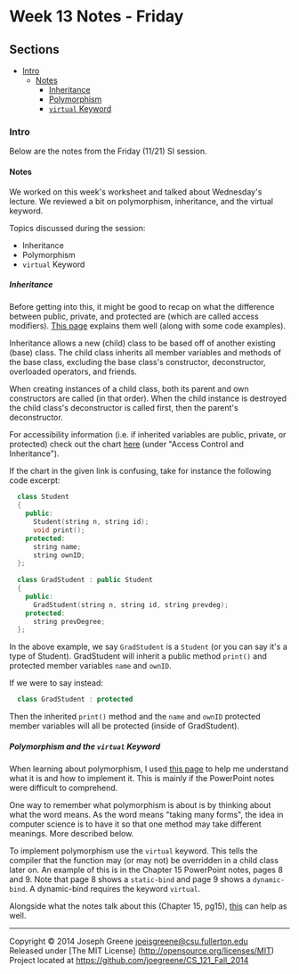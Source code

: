 # Week 13 Notes - Friday

## Sections
- [Intro](#intro)
  - [Notes](#notes)
    - [Inheritance](#inheritance)
    - [Polymorphism](#polymorphism)
    - [`virtual` Keyword](#virtual-keyword)
    
### Intro
Below are the notes from the Friday (11/21) SI session.

#### Notes
We worked on this week's worksheet and talked about Wednesday's lecture. We reviewed a bit on 
polymorphism, inheritance, and the virtual keyword.

Topics discussed during the session:
- Inheritance
- Polymorphism
- `virtual` Keyword

##### Inheritance
Before getting into this, it might be good to recap on what the difference between public, private, and protected 
are (which are called access modifiers). [This page](http://www.tutorialspoint.com/cplusplus/cpp_class_access_modifiers.htm) 
explains them well (along with some code examples).

Inheritance allows a new (child) class to be based off of another existing (base) class. The child class 
inherits all member variables and methods of the base class, excluding the base class's constructor, 
deconstructor, overloaded operators, and friends.

When creating instances of a child class, both its parent and own constructors are called (in that order). 
When the child instance is destroyed the child class's deconstructor is called first, then the parent's 
deconstructor.

For accessibility information (i.e. if inherited variables are public, private, or protected) check 
out the chart [here](http://www.tutorialspoint.com/cplusplus/cpp_inheritance.htm) (under "Access Control 
and Inheritance").

If the chart in the given link is confusing, take for instance the following code excerpt:
```C++
  class Student 
  {
    public:
      Student(string n, string id);
      void print();
    protected:
      string name;
      string ownID;
  };
  
  class GradStudent : public Student
  {
    public:
      GradStudent(string n, string id, string prevdeg);
    protected:
      string prevDegree;
  };
```

In the above example, we say `GradStudent` is a `Student` (or you can say it's a type of Student). GradStudent 
will inherit a public method `print()` and protected member variables `name` and `ownID`.

If we were to say instead:
```C++
  class GradStudent : protected 
```

Then the inherited `print()` method and the `name` and `ownID` protected member variables will all be protected (inside 
of GradStudent).

##### Polymorphism and the `virtual` Keyword
When learning about polymorphism, I used [this page](http://www.tutorialspoint.com/cplusplus/cpp_polymorphism.htm) to help me understand 
what it is and how to implement it. This is mainly if the PowerPoint notes were difficult to comprehend.

One way to remember what polymorphism is about is by thinking about what the word means. As the word means "taking many forms", the idea 
in computer science is to have it so that one method may take different meanings. More described below.

To implement polymorphism use the `virtual` keyword. This tells the compiler that the function may (or may not) be overridden in a child class 
later on. An example of this is in the Chapter 15 PowerPoint notes, pages 8 and 9. Note that page 8 shows a `static-bind` and page 9 shows a 
`dynamic-bind`. A dynamic-bind requires the keyword `virtual`.

Alongside what the notes talk about this (Chapter 15, pg15), [this](http://www.tutorialspoint.com/cplusplus/cpp_interfaces.htm) can help as well.

-------------------------------------------------------------------------------

Copyright &copy; 2014 Joseph Greene <joeisgreene@csu.fullerton.edu>  
Released under [The MIT License] (http://opensource.org/licenses/MIT)  
Project located at <https://github.com/joegreene/CS_121_Fall_2014>